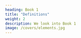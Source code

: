 ```yaml
---
heading: Book 1
title: "Definitions"
weight: 2
description: We look into Book 1 
image: /covers/elements.jpg
---
```

